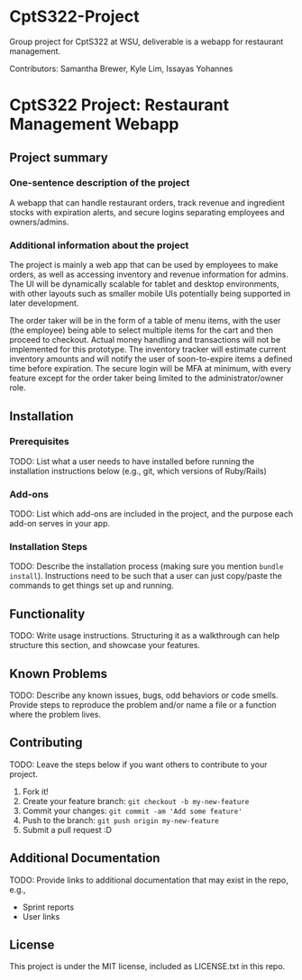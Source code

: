 # CptS322-Project
Group project for CptS322 at WSU, deliverable is a webapp for restaurant management.

Contributors: Samantha Brewer, Kyle Lim, Issayas Yohannes
# CptS322 Project: Restaurant Management Webapp

## Project summary

### One-sentence description of the project

A webapp that can handle restaurant orders, track revenue and ingredient stocks with expiration alerts, and secure logins separating employees and owners/admins.

### Additional information about the project

The project is mainly a web app that can be used by employees to make orders, as well as accessing inventory and revenue information for admins. The UI will be dynamically scalable for tablet and desktop environments, with other layouts such as smaller mobile UIs potentially being supported in later development.

The order taker will be in the form of a table of menu items, with the user (the employee) being able to select multiple items for the cart and then proceed to checkout.  Actual money handling and transactions will not be implemented for this prototype.
The inventory tracker will estimate current inventory amounts and will notify the user of soon-to-expire items a defined time before expiration.
The secure login will be MFA at minimum, with every feature except for the order taker being limited to the administrator/owner role.

## Installation

### Prerequisites

TODO: List what a user needs to have installed before running the installation instructions below (e.g., git, which versions of Ruby/Rails)

### Add-ons

TODO: List which add-ons are included in the project, and the purpose each add-on serves in your app.

### Installation Steps

TODO: Describe the installation process (making sure you mention `bundle install`).
Instructions need to be such that a user can just copy/paste the commands to get things set up and running. 


## Functionality

TODO: Write usage instructions. Structuring it as a walkthrough can help structure this section,
and showcase your features.


## Known Problems

TODO: Describe any known issues, bugs, odd behaviors or code smells. 
Provide steps to reproduce the problem and/or name a file or a function where the problem lives.


## Contributing

TODO: Leave the steps below if you want others to contribute to your project.

1. Fork it!
2. Create your feature branch: `git checkout -b my-new-feature`
3. Commit your changes: `git commit -am 'Add some feature'`
4. Push to the branch: `git push origin my-new-feature`
5. Submit a pull request :D

## Additional Documentation

TODO: Provide links to additional documentation that may exist in the repo, e.g.,
  * Sprint reports
  * User links

## License

This project is under the MIT license, included as LICENSE.txt in this repo.
